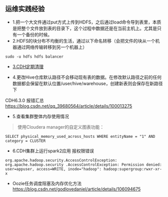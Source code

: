 ## 运维实践经验
- 1.把一个大文件通过put方式上传到HDFS，之后通过load命令导到表里，本质是把整个文件放到表的目录下，这个过程中数据还是在当前主机上。尤其是只有一个备份的时候。
- 2.HDFS的块分布不均衡的生活，通过以下命名转移（会把文件的块从一个机器通过网络传输转移到另一个机器上）
```
sudo -u hdfs hdfs balancer 
```
- [3.CDH定期清理](https://blog.csdn.net/silentwolfyh/article/details/53995576)

- 4.更改Hive仓库默认路径不会移动现有表的数据。在修改默认路径之前的任何数据都会保留在默认位置/user/hive/warehouse，创建新表则会保存在新路径下


CDH6.3.0 报错汇总
https://blog.csdn.net/qq_39680564/article/details/100013275


- 5.查看集群整体内存使用情况
> 使用Cloudera manager的自定义图表功能：
```
SELECT physical_memory_used_across_hosts WHERE entityName = "1" AND category = CLUSTER
```

- 6.CDH集群上运行spark2应用 报权限错误
```
org.apache.hadoop.security.AccessControlException: org.apache.hadoop.security .AccessControlException: Permission denied: user=appuser, access=WRITE, inode="hadoop": hadoop:supergroup:rwxr-xr-x
```

- Oozie任务调度阻塞及内存优化方法
https://blog.csdn.net/godlovedaniel/article/details/106094675